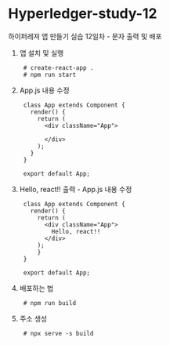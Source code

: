 # Hyperledger-study-12

하이퍼레져 앱 만들기 실습 12일차 - 문자 출력 및 배포

1. 앱 설치 및 실행

        # create-react-app .
        # npm run start

2. App.js 내용 수정

        class App extends Component {
          render() {
            return (
              <div className="App">

              </div>
            );
          }  
        }

        export default App;

3. Hello, react!! 출력 - App.js 내용 수정

        class App extends Component {
          render() {
            return (
              <div className="App">
                Hello, react!!
              </div>
            );
            }  
        }

        export default App;

4. 배포하는 법

        # npm run build

5. 주소 생성

        # npx serve -s build


